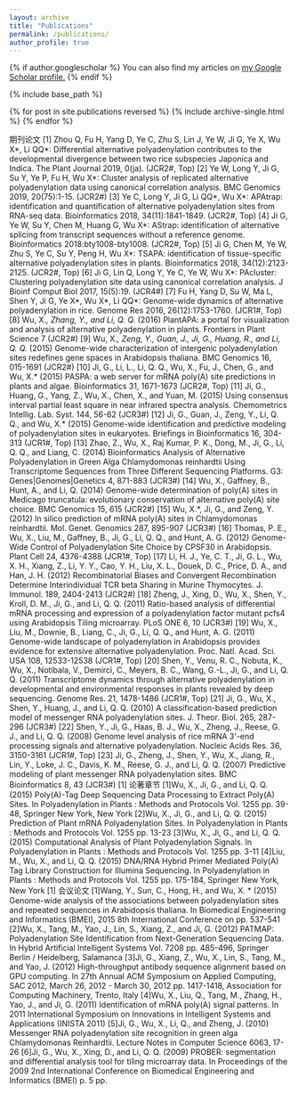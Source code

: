 ```yaml
---
layout: archive
title: "Publications"
permalink: /publications/
author_profile: true
---
```


{% if author.googlescholar %}
  You can also find my articles on <u><a href="{{author.googlescholar}}">my Google Scholar profile</a>.</u>
{% endif %}

{% include base_path %}

{% for post in site.publications reversed %}
  {% include archive-single.html %}
{% endfor %}


期刊论文
[1] Zhou Q, Fu H, Yang D, Ye C, Zhu S, Lin J, Ye W, Ji G, Ye X, Wu X*, Li QQ*: Differential alternative polyadenylation contributes to the developmental divergence between two rice subspecies Japonica and Indica. The Plant Journal 2019, 0(ja). (JCR2#, Top)
[2] Ye W, Long Y, Ji G, Su Y, Ye P, Fu H, Wu X*: Cluster analysis of replicated alternative polyadenylation data using canonical correlation analysis. BMC Genomics 2019, 20(75):1-15. (JCR2#)
[3] Ye C, Long Y, Ji G, Li QQ*, Wu X*: APAtrap: identification and quantification of alternative polyadenylation sites from RNA-seq data. Bioinformatics 2018, 34(11):1841-1849. (JCR2#, Top)
[4] Ji G, Ye W, Su Y, Chen M, Huang G, Wu X*: AStrap: identification of alternative splicing from transcript sequences without a reference genome. Bioinformatics 2018:bty1008-bty1008. (JCR2#, Top)
[5] Ji G, Chen M, Ye W, Zhu S, Ye C, Su Y, Peng H, Wu X*: TSAPA: identification of tissue-specific alternative polyadenylation sites in plants. Bioinformatics 2018, 34(12):2123-2125. (JCR2#, Top)
[6] Ji G, Lin Q, Long Y, Ye C, Ye W, Wu X*: PAcluster: Clustering polyadenylation site data using canonical correlation analysis. J Bioinf Comput Biol 2017, 15(5):19. (JCR4#)
[7] Fu H, Yang D, Su W, Ma L, Shen Y, Ji G, Ye X*, Wu X*, Li QQ*: Genome-wide dynamics of alternative polyadenylation in rice. Genome Res 2016, 26(12):1753-1760. (JCR1#, Top)
[8] Wu, X.*, Zhang, Y., and Li, Q. Q.* (2016) PlantAPA: a portal for visualization and analysis of alternative polyadenylation in plants. Frontiers in Plant Science 7 (JCR2#)
[9] Wu, X.*, Zeng, Y., Guan, J., Ji, G., Huang, R., and Li, Q. Q.* (2015) Genome-wide characterization of intergenic polyadenylation sites redefines gene spaces in Arabidopsis thaliana. BMC Genomics 16, 015-1691 (JCR2#)
[10] Ji, G., Li, L., Li, Q. Q., Wu, X., Fu, J., Chen, G., and Wu, X.* (2015) PASPA: a web server for mRNA poly(A) site predictions in plants and algae. Bioinformatics 31, 1671-1673 (JCR2#, Top)
[11] Ji, G., Huang, G., Yang, Z., Wu, X., Chen, X., and Yuan, M. (2015) Using consensus interval partial least square in near infrared spectra analysis. Chemometrics Intellig. Lab. Syst. 144, 56-62 (JCR3#)
[12] Ji, G., Guan, J., Zeng, Y., Li, Q. Q., and Wu, X.* (2015) Genome-wide identification and predictive modeling of polyadenylation sites in eukaryotes. Briefings in Bioinformatics 16, 304-313 (JCR1#, Top)
[13] Zhao, Z., Wu, X., Raj Kumar, P. K., Dong, M., Ji, G., Li, Q. Q., and Liang, C. (2014) Bioinformatics Analysis of Alternative Polyadenylation in Green Alga Chlamydomonas reinhardtii Using Transcriptome Sequences from Three Different Sequencing Platforms. G3: Genes|Genomes|Genetics 4, 871-883 (JCR3#)
[14] Wu, X., Gaffney, B., Hunt, A., and Li, Q. (2014) Genome-wide determination of poly(A) sites in Medicago truncatula: evolutionary conservation of alternative poly(A) site choice. BMC Genomics 15, 615 (JCR2#)
[15] Wu, X.*, Ji, G., and Zeng, Y. (2012) In silico prediction of mRNA poly(A) sites in Chlamydomonas reinhardtii. Mol. Genet. Genomics 287, 895-907 (JCR3#)
[16] Thomas, P. E., Wu, X., Liu, M., Gaffney, B., Ji, G., Li, Q. Q., and Hunt, A. G. (2012) Genome-Wide Control of Polyadenylation Site Choice by CPSF30 in Arabidopsis. Plant Cell 24, 4376-4388 (JCR1#, Top)
[17] Li, H. J., Ye, C. T., Ji, G. L., Wu, X. H., Xiang, Z., Li, Y. Y., Cao, Y. H., Liu, X. L., Douek, D. C., Price, D. A., and Han, J. H. (2012) Recombinatorial Biases and Convergent Recombination Determine Interindividual TCR beta Sharing in Murine Thymocytes. J. Immunol. 189, 2404-2413 (JCR2#)
[18] Zheng, J., Xing, D., Wu, X., Shen, Y., Kroll, D. M., Ji, G., and Li, Q. Q. (2011) Ratio-based analysis of differential mRNA processing and expression of a polyadenylation factor mutant pcfs4 using Arabidopsis Tiling microarray. PLoS ONE 6, 10 (JCR3#)
[19] Wu, X., Liu, M., Downie, B., Liang, C., Ji, G., Li, Q. Q., and Hunt, A. G. (2011) Genome-wide landscape of polyadenylation in Arabidopsis provides evidence for extensive alternative polyadenylation. Proc. Natl. Acad. Sci. USA 108, 12533-12538 (JCR1#, Top)
[20] Shen, Y., Venu, R. C., Nobuta, K., Wu, X., Notibala, V., Demirci, C., Meyers, B. C., Wang, G.-L., Ji, G., and Li, Q. Q. (2011) Transcriptome dynamics through alternative polyadenylation in developmental and environmental responses in plants revealed by deep sequencing. Genome Res. 21, 1478-1486 (JCR1#, Top)
[21] Ji, G., Wu, X., Shen, Y., Huang, J., and Li, Q. Q. (2010) A classification-based prediction model of messenger RNA polyadenylation sites. J. Theor. Biol. 265, 287-296 (JCR3#)
[22] Shen, Y., Ji, G., Haas, B. J., Wu, X., Zheng, J., Reese, G. J., and Li, Q. Q. (2008) Genome level analysis of rice mRNA 3'-end processing signals and alternative polyadenylation. Nucleic Acids Res. 36, 3150-3161 (JCR1#, Top)
[23] Ji, G., Zheng, J., Shen, Y., Wu, X., Jiang, R., Lin, Y., Loke, J. C., Davis, K. M., Reese, G. J., and Li, Q. Q. (2007) Predictive modeling of plant messenger RNA polyadenylation sites. BMC Bioinformatics 8, 43 (JCR3#) [1] 
论著章节
[1]Wu, X., Ji, G., and Li, Q. Q. (2015) Poly(A)-Tag Deep Sequencing Data Processing to Extract Poly(A) Sites. In Polyadenylation in Plants : Methods and Protocols Vol. 1255 pp. 39-48, Springer New York, New York
[2]Wu, X., Ji, G., and Li, Q. Q. (2015) Prediction of Plant mRNA Polyadenylation Sites. In Polyadenylation in Plants : Methods and Protocols Vol. 1255 pp. 13-23
[3]Wu, X., Ji, G., and Li, Q. Q. (2015) Computational Analysis of Plant Polyadenylation Signals. In Polyadenylation in Plants : Methods and Protocols Vol. 1255 pp. 3-11
[4]Liu, M., Wu, X., and Li, Q. Q. (2015) DNA/RNA Hybrid Primer Mediated Poly(A) Tag Library Construction for Illumina Sequencing. In Polyadenylation in Plants : Methods and Protocols Vol. 1255 pp. 175-184, Springer New York, New York [1] 
会议论文
[1]Wang, Y., Sun, C., Hong, H., and Wu, X. * (2015) Genome-wide analysis of the associations between polyadenylation sites and repeated sequences in Arabidopsis thaliana. In Biomedical Engineering and Informatics (BMEI), 2015 8th International Conference on pp. 537-541
[2]Wu, X., Tang, M., Yao, J., Lin, S., Xiang, Z., and Ji, G. (2012) PATMAP: Polyadenylation Site Identification from Next-Generation Sequencing Data. In Hybrid Artificial Intelligent Systems Vol. 7208 pp. 485-496, Springer Berlin / Heidelberg, Salamanca
[3]Ji, G., Xiang, Z., Wu, X., Lin, S., Tang, M., and Yao, J. (2012) High-throughput antibody sequence alignment based on GPU computing. In 27th Annual ACM Symposium on Applied Computing, SAC 2012, March 26, 2012 - March 30, 2012 pp. 1417-1418, Association for Computing Machinery, Trento, Italy
[4]Wu, X., Liu, Q., Tang, M., Zhang, H., Yao, J., and Ji, G. (2011) Identification of mRNA poly(A) signal patterns. In 2011 International Symposium on Innovations in Intelligent Systems and Applications (INISTA 2011)
[5]Ji, G., Wu, X., Li, Q., and Zheng, J. (2010) Messenger RNA polyadenylation site recognition in green alga Chlamydomonas Reinhardtii. Lecture Notes in Computer Science 6063, 17-26
[6]Ji, G., Wu, X., Xing, D., and Li, Q. Q. (2009) PROBER: segmentation and differential analysis tool for tiling microarray data. In Proceedings of the 2009 2nd International Conference on Biomedical Engineering and Informatics (BMEI) p. 5 pp.
